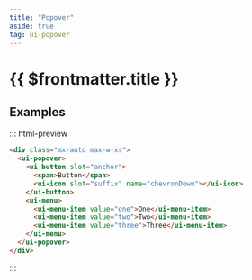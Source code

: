 ```yaml
---
title: "Popover"
aside: true
tag: ui-popover
---
```


# {{ $frontmatter.title }}

## Examples

::: html-preview

```html
<div class="mx-auto max-w-xs">
  <ui-popover>
    <ui-button slot="anchor">
      <span>Button</span>
      <ui-icon slot="suffix" name="chevronDown"></ui-icon>
    </ui-button>
    <ui-menu>
      <ui-menu-item value="one">One</ui-menu-item>
      <ui-menu-item value="two">Two</ui-menu-item>
      <ui-menu-item value="three">Three</ui-menu-item>
    </ui-menu>
  </ui-popover>
</div>
```

:::